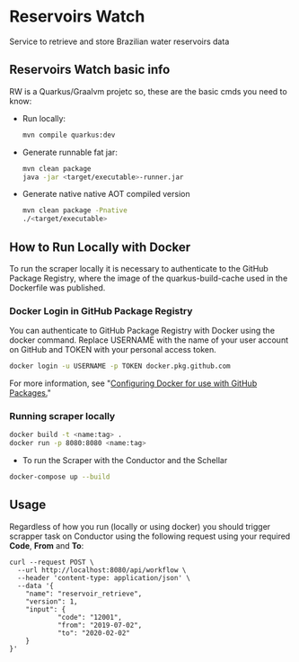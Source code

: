 # Reservoirs Watch

Service to retrieve and store Brazilian water reservoirs data

## Reservoirs Watch basic info

RW is a Quarkus/Graalvm projetc so, these are the basic cmds you need to know:

- Run locally:

    ``` bash
    mvn compile quarkus:dev
    ```

- Generate runnable fat jar:

    ``` bash
    mvn clean package
    java -jar <target/executable>-runner.jar
    ```

- Generate native native AOT compiled version

    ``` bash
    mvn clean package -Pnative
    ./<target/executable>
    ```

## How to Run Locally with Docker

To run the scraper locally it is necessary to authenticate to the GitHub Package Registry, where the image of the quarkus-build-cache used in the Dockerfile was published.

### Docker Login in GitHub Package Registry

You can authenticate to GitHub Package Registry with Docker using the docker command. Replace USERNAME with the name of your user account on GitHub and TOKEN with your personal access token.

``` bash
docker login -u USERNAME -p TOKEN docker.pkg.github.com
```

For more information, see "[Configuring Docker for use with GitHub Packages.](https://help.github.com/pt/packages/using-github-packages-with-your-projects-ecosystem/configuring-docker-for-use-with-github-packages)"

### Running scraper locally

``` bash
docker build -t <name:tag> .
docker run -p 8080:8080 <name:tag>
```

- To run the Scraper with the Conductor and the Schellar

``` bash
docker-compose up --build
```

## Usage

Regardless of how you run (locally or using docker) you should trigger scrapper task on Conductor using the following request using your required **Code**, **From** and **To**:

```
curl --request POST \
  --url http://localhost:8080/api/workflow \
  --header 'content-type: application/json' \
  --data '{
    "name": "reservoir_retrieve",
    "version": 1,
    "input": {
			"code": "12001",
            "from": "2019-07-02",
            "to": "2020-02-02"
    }
}'
```